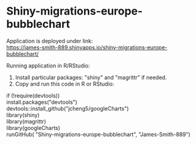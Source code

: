 # Shiny-migrations-europe-bubblechart

Application is deployed under link: <br />
https://james-smith-889.shinyapps.io/shiny-migrations-europe-bubblechart/


Running application in R/RStudio:
1) Install particular packages: "shiny" and "magrittr" if needed. <br />
2) Copy and run this code in R or RStudio: <br />

if (!require(devtools)) <br />
  install.packages("devtools")
devtools::install_github("jcheng5/googleCharts") <br />
library(shiny) <br />
library(magrittr) <br />
library(googleCharts) <br />
runGitHub( "Shiny-migrations-europe-bubblechart", "James-Smith-889") <br />

